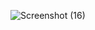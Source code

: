 ![Screenshot (16)](https://user-images.githubusercontent.com/102684748/179159731-5e7a1f47-3241-4d38-967d-96917feacd95.png)
